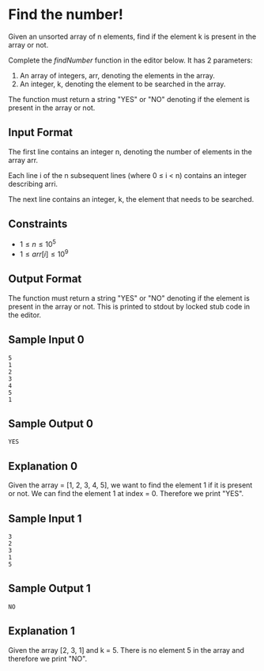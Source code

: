 # Find the number!

Given an unsorted array of n elements, find if the element k is present in the array or not.

Complete the *findNumber* function in the editor below. It has 2 parameters:

1. An array of integers, arr, denoting the elements in the array.
2. An integer, k, denoting the element to be searched in the array.

The function must return a string "YES" or "NO" denoting if the element is present in the array or not.

## Input Format

The first line contains an integer n, denoting the number of elements in the array arr.

Each line i of the n subsequent lines (where 0 ≤ i < n) contains an integer describing arri.

The next line contains an integer, k, the element that needs to be searched. 

## Constraints

- $1 ≤ n ≤ 10^{5}$
- $1 ≤ arr[i] ≤ 10^{9}$

## Output Format

The function must return a string "YES" or "NO" denoting if the element is present in the array or not. This is printed to stdout by locked stub code in the editor.

## Sample Input 0

```
5
1
2
3
4
5
1
```

## Sample Output 0
```
YES
```

## Explanation 0

Given the array = [1, 2, 3, 4, 5], we want to find the element 1 if it is present or not. We can find the element 1 at index = 0. Therefore we print "YES".

## Sample Input 1

```
3
2
3
1
5
```

## Sample Output 1
```
NO
```

## Explanation 1

Given the array [2, 3, 1] and k = 5. There is no element 5 in the array and therefore we print "NO".

 